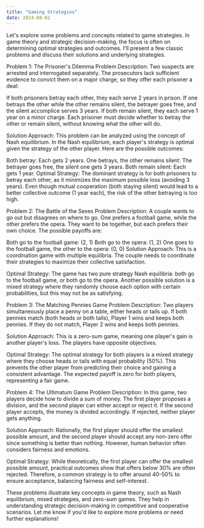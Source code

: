 ```yaml
---
title: "Gaming Strategies"
date: 2024-08-02
---
```


Let's explore some problems and concepts related to game strategies. In game theory and strategic decision-making, the focus is often on determining optimal strategies and outcomes. I'll present a few classic problems and discuss their solutions and underlying strategies.

Problem 1: The Prisoner's Dilemma
Problem Description:
Two suspects are arrested and interrogated separately. The prosecutors lack sufficient evidence to convict them on a major charge, so they offer each prisoner a deal:

If both prisoners betray each other, they each serve 2 years in prison.
If one betrays the other while the other remains silent, the betrayer goes free, and the silent accomplice serves 3 years.
If both remain silent, they each serve 1 year on a minor charge.
Each prisoner must decide whether to betray the other or remain silent, without knowing what the other will do.

Solution Approach:
This problem can be analyzed using the concept of Nash equilibrium. In the Nash equilibrium, each player's strategy is optimal given the strategy of the other player. Here are the possible outcomes:

Both betray: Each gets 2 years.
One betrays, the other remains silent: The betrayer goes free, the silent one gets 3 years.
Both remain silent: Each gets 1 year.
Optimal Strategy:
The dominant strategy is for both prisoners to betray each other, as it minimizes the maximum possible loss (avoiding 3 years). Even though mutual cooperation (both staying silent) would lead to a better collective outcome (1 year each), the risk of the other betraying is too high.

Problem 2: The Battle of the Sexes
Problem Description:
A couple wants to go out but disagrees on where to go. One prefers a football game, while the other prefers the opera. They want to be together, but each prefers their own choice. The possible payoffs are:

Both go to the football game: (2, 1)
Both go to the opera: (1, 2)
One goes to the football game, the other to the opera: (0, 0)
Solution Approach:
This is a coordination game with multiple equilibria. The couple needs to coordinate their strategies to maximize their collective satisfaction.

Optimal Strategy:
The game has two pure strategy Nash equilibria: both go to the football game, or both go to the opera. Another possible solution is a mixed strategy where they randomly choose each option with certain probabilities, but this may not be as satisfying.

Problem 3: The Matching Pennies Game
Problem Description:
Two players simultaneously place a penny on a table, either heads or tails up. If both pennies match (both heads or both tails), Player 1 wins and keeps both pennies. If they do not match, Player 2 wins and keeps both pennies.

Solution Approach:
This is a zero-sum game, meaning one player's gain is another player's loss. The players have opposite objectives.

Optimal Strategy:
The optimal strategy for both players is a mixed strategy where they choose heads or tails with equal probability (50%). This prevents the other player from predicting their choice and gaining a consistent advantage. The expected payoff is zero for both players, representing a fair game.

Problem 4: The Ultimatum Game
Problem Description:
In this game, two players decide how to divide a sum of money. The first player proposes a division, and the second player can either accept or reject it. If the second player accepts, the money is divided accordingly. If rejected, neither player gets anything.

Solution Approach:
Rationally, the first player should offer the smallest possible amount, and the second player should accept any non-zero offer since something is better than nothing. However, human behavior often considers fairness and emotions.

Optimal Strategy:
While theoretically, the first player can offer the smallest possible amount, practical outcomes show that offers below 30% are often rejected. Therefore, a common strategy is to offer around 40-50% to ensure acceptance, balancing fairness and self-interest.

These problems illustrate key concepts in game theory, such as Nash equilibrium, mixed strategies, and zero-sum games. They help in understanding strategic decision-making in competitive and cooperative scenarios. Let me know if you'd like to explore more problems or need further explanations!






